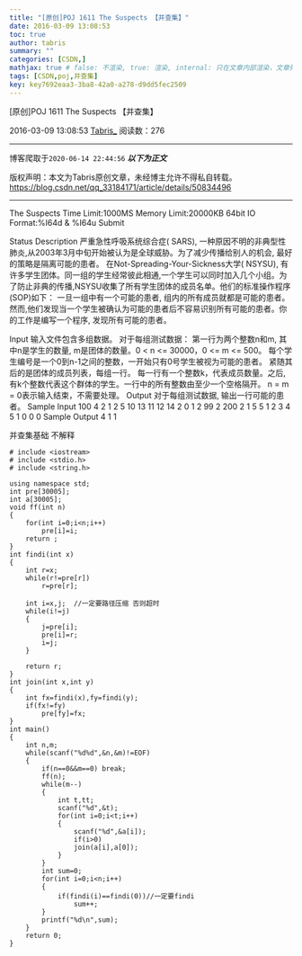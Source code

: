 ```yaml
---
title: "[原创]POJ 1611 The Suspects 【并查集】"
date: 2016-03-09 13:08:53
toc: true
author: tabris
summary: ""
categories: [CSDN,]
mathjax: true # false: 不渲染, true: 渲染, internal: 只在文章内部渲染，文章列表中不渲染
tags: [CSDN,poj,并查集]
key: key7692eaa3-3ba8-42a0-a278-d9dd5fec2509
---
```


[原创]POJ 1611 The Suspects 【并查集】

2016-03-09 13:08:53  [Tabris_](https://me.csdn.net/qq_33184171) 阅读数：276

---

博客爬取于`2020-06-14 22:44:56`
***以下为正文***

版权声明：本文为Tabris原创文章，未经博主允许不得私自转载。
https://blog.csdn.net/qq_33184171/article/details/50834496

<!-- more -->

---


The Suspects
Time Limit:1000MS     Memory Limit:20000KB     64bit IO Format:%I64d & %I64u
Submit

Status
Description
严重急性呼吸系统综合症( SARS), 一种原因不明的非典型性肺炎,从2003年3月中旬开始被认为是全球威胁。为了减少传播给别人的机会, 最好的策略是隔离可能的患者。
在Not-Spreading-Your-Sickness大学( NSYSU), 有许多学生团体。同一组的学生经常彼此相通,一个学生可以同时加入几个小组。为了防止非典的传播,NSYSU收集了所有学生团体的成员名单。他们的标准操作程序(SOP)如下：
一旦一组中有一个可能的患者, 组内的所有成员就都是可能的患者。
然而,他们发现当一个学生被确认为可能的患者后不容易识别所有可能的患者。你的工作是编写一个程序, 发现所有可能的患者。

Input
输入文件包含多组数据。
对于每组测试数据：
第一行为两个整数n和m, 其中n是学生的数量, m是团体的数量。0 < n <= 30000，0 <= m <= 500。
每个学生编号是一个0到n-1之间的整数，一开始只有0号学生被视为可能的患者。
紧随其后的是团体的成员列表，每组一行。
每一行有一个整数k，代表成员数量。之后,有k个整数代表这个群体的学生。一行中的所有整数由至少一个空格隔开。
n = m = 0表示输入结束，不需要处理。
Output
对于每组测试数据, 输出一行可能的患者。
Sample Input
100 4
2 1 2
5 10 13 11 12 14
2 0 1
2 99 2
200 2
1 5
5 1 2 3 4 5
1 0
0 0
Sample Output
4
1
1

并查集基础
不解释

```
# include <iostream>
# include <stdio.h>
# include <string.h>

using namespace std;
int pre[30005];
int a[30005];
void ff(int n)
{
    for(int i=0;i<n;i++)
        pre[i]=i;
    return ;
}
int findi(int x)
{
    int r=x;
    while(r!=pre[r])
        r=pre[r];

    int i=x,j;  //一定要路径压缩 否则超时
    while(i!=j)
    {
        j=pre[i];
        pre[i]=r;
        i=j;
    }

    return r;
}
int join(int x,int y)
{
    int fx=findi(x),fy=findi(y);
    if(fx!=fy)
        pre[fy]=fx;
}
int main()
{
    int n,m;
    while(scanf("%d%d",&n,&m)!=EOF)
    {
        if(n==0&&m==0) break;
        ff(n);
        while(m--)
        {
            int t,tt;
            scanf("%d",&t);
            for(int i=0;i<t;i++)
            {
                scanf("%d",&a[i]);
                if(i>0)
                join(a[i],a[0]);
            }
        }
        int sum=0;
        for(int i=0;i<n;i++)
        {
            if(findi(i)==findi(0))//一定要findi
                sum++;
        }
        printf("%d\n",sum);
    }
    return 0;
}
```
